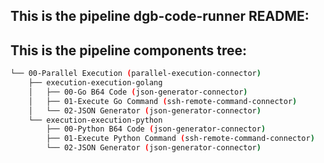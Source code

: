 ## This is the pipeline dgb-code-runner README:
## This is the pipeline components tree:
```bash
└── 00-Parallel Execution (parallel-execution-connector)
    ├── execution-execution-golang
    │   ├── 00-Go B64 Code (json-generator-connector)
    │   ├── 01-Execute Go Command (ssh-remote-command-connector)
    │   └── 02-JSON Generator (json-generator-connector)
    └── execution-execution-python
        ├── 00-Python B64 Code (json-generator-connector)
        ├── 01-Execute Python Command (ssh-remote-command-connector)
        └── 02-JSON Generator (json-generator-connector)

```
